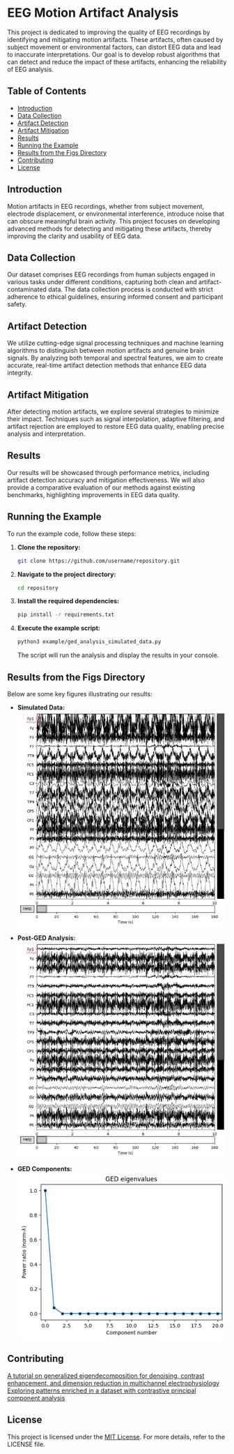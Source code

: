 # EEG Motion Artifact Analysis

This project is dedicated to improving the quality of EEG recordings by identifying and mitigating motion artifacts. These artifacts, often caused by subject movement or environmental factors, can distort EEG data and lead to inaccurate interpretations. Our goal is to develop robust algorithms that can detect and reduce the impact of these artifacts, enhancing the reliability of EEG analysis.

## Table of Contents
- [Introduction](#introduction)
- [Data Collection](#data-collection)
- [Artifact Detection](#artifact-detection)
- [Artifact Mitigation](#artifact-mitigation)
- [Results](#results)
- [Running the Example](#running-the-example)
- [Results from the Figs Directory](#results-from-the-figs-directory)
- [Contributing](#contributing)
- [License](#license)

## Introduction
Motion artifacts in EEG recordings, whether from subject movement, electrode displacement, or environmental interference, introduce noise that can obscure meaningful brain activity. This project focuses on developing advanced methods for detecting and mitigating these artifacts, thereby improving the clarity and usability of EEG data.

## Data Collection
Our dataset comprises EEG recordings from human subjects engaged in various tasks under different conditions, capturing both clean and artifact-contaminated data. The data collection process is conducted with strict adherence to ethical guidelines, ensuring informed consent and participant safety.

## Artifact Detection
We utilize cutting-edge signal processing techniques and machine learning algorithms to distinguish between motion artifacts and genuine brain signals. By analyzing both temporal and spectral features, we aim to create accurate, real-time artifact detection methods that enhance EEG data integrity.

## Artifact Mitigation
After detecting motion artifacts, we explore several strategies to minimize their impact. Techniques such as signal interpolation, adaptive filtering, and artifact rejection are employed to restore EEG data quality, enabling precise analysis and interpretation.

## Results
Our results will be showcased through performance metrics, including artifact detection accuracy and mitigation effectiveness. We will also provide a comparative evaluation of our methods against existing benchmarks, highlighting improvements in EEG data quality.

## Running the Example

To run the example code, follow these steps:

1. **Clone the repository:**

    ```bash
    git clone https://github.com/username/repository.git
    ```

2. **Navigate to the project directory:**

    ```bash
    cd repository
    ```

3. **Install the required dependencies:**

    ```bash
    pip install -r requirements.txt
    ```

4. **Execute the example script:**

    ```bash
    python3 example/ged_analysis_simulated_data.py
    ```

    The script will run the analysis and display the results in your console.

## Results from the Figs Directory
Below are some key figures illustrating our results:

- **Simulated Data:**
  ![Simulated data](figs/Artifactual.png)

- **Post-GED Analysis:**
  ![Post-GED simulated data](figs/PostGED.png)

- **GED Components:**
  ![GED Components](figs/GED_Components.png)

## Contributing
[A tutorial on generalized eigendecomposition for denoising, contrast enhancement, and dimension reduction in multichannel electrophysiology](https://www.sciencedirect.com/science/article/pii/S1053811921010806)
[Exploring patterns enriched in a dataset with contrastive principal component analysis](https://www.nature.com/articles/s41467-018-04608-8)

## License
This project is licensed under the [MIT License](LICENSE). For more details, refer to the LICENSE file.